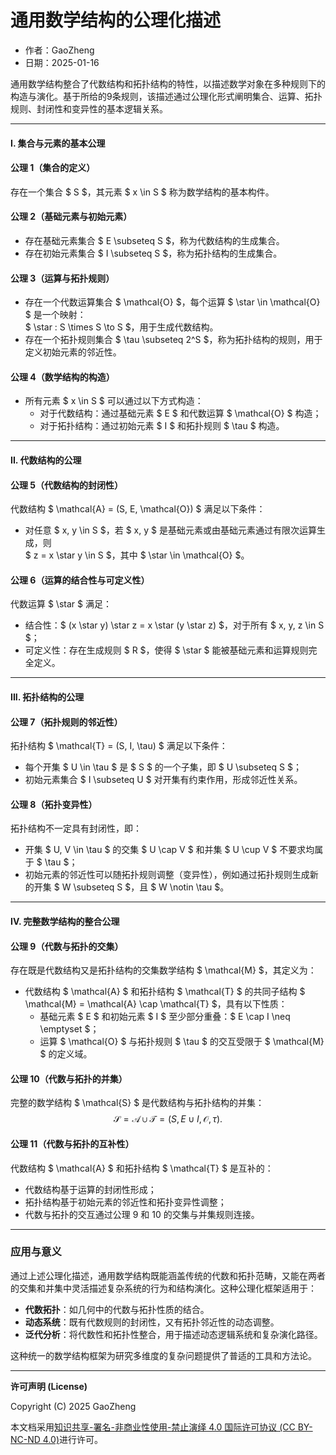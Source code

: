 # **通用数学结构的公理化描述**

- 作者：GaoZheng
- 日期：2025-01-16

通用数学结构整合了代数结构和拓扑结构的特性，以描述数学对象在多种规则下的构造与演化。基于所给的9条规则，该描述通过公理化形式阐明集合、运算、拓扑规则、封闭性和变异性的基本逻辑关系。

---

#### **I. 集合与元素的基本公理**

#### **公理 1（集合的定义）**  
存在一个集合 $ S $，其元素 $ x \in S $ 称为数学结构的基本构件。

#### **公理 2（基础元素与初始元素）**  
- 存在基础元素集合 $ E \subseteq S $，称为代数结构的生成集合。
- 存在初始元素集合 $ I \subseteq S $，称为拓扑结构的生成集合。

#### **公理 3（运算与拓扑规则）**  
- 存在一个代数运算集合 $ \mathcal{O} $，每个运算 $ \star \in \mathcal{O} $ 是一个映射：  
  $ \star : S \times S \to S $，用于生成代数结构。
- 存在一个拓扑规则集合 $ \tau \subseteq 2^S $，称为拓扑结构的规则，用于定义初始元素的邻近性。

#### **公理 4（数学结构的构造）**  
- 所有元素 $ x \in S $ 可以通过以下方式构造：  
  - 对于代数结构：通过基础元素 $ E $ 和代数运算 $ \mathcal{O} $ 构造；  
  - 对于拓扑结构：通过初始元素 $ I $ 和拓扑规则 $ \tau $ 构造。

---

#### **II. 代数结构的公理**

#### **公理 5（代数结构的封闭性）**  
代数结构 $ \mathcal{A} = (S, E, \mathcal{O}) $ 满足以下条件：
- 对任意 $ x, y \in S $，若 $ x, y $ 是基础元素或由基础元素通过有限次运算生成，则  
  $ z = x \star y \in S $，其中 $ \star \in \mathcal{O} $。

#### **公理 6（运算的结合性与可定义性）**  
代数运算 $ \star $ 满足：
- 结合性：$ (x \star y) \star z = x \star (y \star z) $，对于所有 $ x, y, z \in S $；
- 可定义性：存在生成规则 $ R $，使得 $ \star $ 能被基础元素和运算规则完全定义。

---

#### **III. 拓扑结构的公理**

#### **公理 7（拓扑规则的邻近性）**  
拓扑结构 $ \mathcal{T} = (S, I, \tau) $ 满足以下条件：
- 每个开集 $ U \in \tau $ 是 $ S $ 的一个子集，即 $ U \subseteq S $；
- 初始元素集合 $ I \subseteq U $ 对开集有约束作用，形成邻近性关系。

#### **公理 8（拓扑变异性）**  
拓扑结构不一定具有封闭性，即：
- 开集 $ U, V \in \tau $ 的交集 $ U \cap V $ 和并集 $ U \cup V $ 不要求均属于 $ \tau $；
- 初始元素的邻近性可以随拓扑规则调整（变异性），例如通过拓扑规则生成新的开集 $ W \subseteq S $，且 $ W \notin \tau $。

---

#### **IV. 完整数学结构的整合公理**

#### **公理 9（代数与拓扑的交集）**  
存在既是代数结构又是拓扑结构的交集数学结构 $ \mathcal{M} $，其定义为：  
- 代数结构 $ \mathcal{A} $ 和拓扑结构 $ \mathcal{T} $ 的共同子结构 $ \mathcal{M} = \mathcal{A} \cap \mathcal{T} $，具有以下性质：  
  - 基础元素 $ E $ 和初始元素 $ I $ 至少部分重叠：$ E \cap I \neq \emptyset $；
  - 运算 $ \mathcal{O} $ 与拓扑规则 $ \tau $ 的交互受限于 $ \mathcal{M} $ 的定义域。

#### **公理 10（代数与拓扑的并集）**  
完整的数学结构 $ \mathcal{S} $ 是代数结构与拓扑结构的并集：
$$ \mathcal{S} = \mathcal{A} \cup \mathcal{T} = (S, E \cup I, \mathcal{O}, \tau). $$

#### **公理 11（代数与拓扑的互补性）**  
代数结构 $ \mathcal{A} $ 和拓扑结构 $ \mathcal{T} $ 是互补的：
- 代数结构基于运算的封闭性形成；
- 拓扑结构基于初始元素的邻近性和拓扑变异性调整；
- 代数与拓扑的交互通过公理 9 和 10 的交集与并集规则连接。

---

### 应用与意义

通过上述公理化描述，通用数学结构既能涵盖传统的代数和拓扑范畴，又能在两者的交集和并集中灵活描述复杂系统的行为和结构演化。这种公理化框架适用于：
- **代数拓扑**：如几何中的代数与拓扑性质的结合。
- **动态系统**：既有代数规则的封闭性，又有拓扑邻近性的动态调整。
- **泛代分析**：将代数性和拓扑性整合，用于描述动态逻辑系统和复杂演化路径。

这种统一的数学结构框架为研究多维度的复杂问题提供了普适的工具和方法论。

---

**许可声明 (License)**

Copyright (C) 2025 GaoZheng 

本文档采用[知识共享-署名-非商业性使用-禁止演绎 4.0 国际许可协议 (CC BY-NC-ND 4.0)](https://creativecommons.org/licenses/by-nc-nd/4.0/deed.zh-Hans)进行许可。
